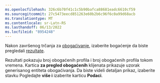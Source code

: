 ```yaml
---
ms.openlocfilehash: 326c6b70f41c1c5b90bafca88681eadc6610cf59
ms.sourcegitcommit: 27c5473eecd851263e60b2b6c96f6c0a99d68acb
ms.translationtype: MT
ms.contentlocale: sr-Latn-RS
ms.lasthandoff: 06/13/2022
ms.locfileid: "8954248"
---
```

Nakon završenog trčanja za [obogaćivanje](../enrichment-hub.md#run-or-refresh-enrichments), izaberite bogaćenje da biste pregledali [rezultate](../enrichment-hub.md#enrichment-results). 

Rezultati pokazuju broj obogaćenih profila i broj obogaćenih profila tokom vremena. Kartica **za pregled obogaćenih** klijenata prikazuje uzorak generisanog entiteta obogaćivanja. Da biste videli detaljan prikaz, izaberite stavku Pogledajte **više i** izaberite karticu **Podaci**.
